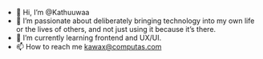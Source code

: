 - 👋 Hi, I’m @Kathuuwaa
- 👀 I’m passionate about deliberately bringing technology into my own life or the lives of others, and not just using it because it’s there.
- 🌱 I’m currently learning frontend and UX/UI.
- 📫 How to reach me kawax@computas.com
